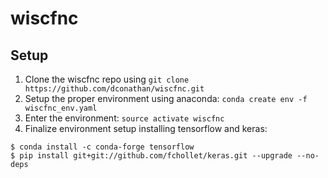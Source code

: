 # wiscfnc
## Setup
1. Clone the wiscfnc repo using `git clone https://github.com/dconathan/wiscfnc.git`
2. Setup the proper environment using anaconda: `conda create env -f wiscfnc_env.yaml`
3. Enter the environment: `source activate wiscfnc`
4. Finalize environment setup installing tensorflow and keras: 
```
$ conda install -c conda-forge tensorflow
$ pip install git+git://github.com/fchollet/keras.git --upgrade --no-deps
```

